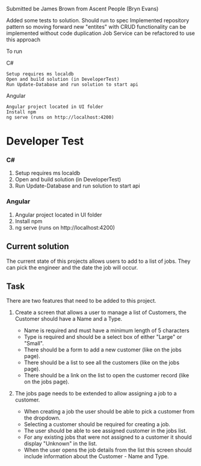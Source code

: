 Submitted be James Brown from Ascent People (Bryn Evans)

Added some tests to solution. Should run to spec
Implemented repository pattern so moving forward new "entites" with CRUD functionality can be implemented without code duplication
Job Service can be refactored to use this approach

To run

C#

    Setup requires ms localdb
    Open and build solution (in DeveloperTest)
    Run Update-Database and run solution to start api

Angular

    Angular project located in UI folder
    Install npm
    ng serve (runs on http://localhost:4200)


# Developer Test


### C#
1. Setup requires ms localdb
2. Open and build solution (in DeveloperTest)
3. Run Update-Database and run solution to start api

### Angular
1. Angular project located in UI folder
2. Install npm
3. ng serve (runs on http://localhost:4200)


## Current solution

The current state of this projects allows users to add to a list of jobs. They can pick the engineer and the date the job will occur.

## Task

There are two features that need to be added to this project.

1. Create a screen that allows a user to manage a list of Customers, the Customer should have a Name and a Type.
   - Name is required and must have a minimum length of 5 characters
   - Type is required and should be a select box of either "Large" or "Small".
   - There should be a form to add a new customer (like on the jobs page).
   - There should be a list to see all the customers (like on the jobs page).
   - There should be a link on the list to open the customer record (like on the jobs page).

2. The jobs page needs to be extended to allow assigning a job to a customer.
   - When creating a job the user should be able to pick a customer from the dropdown.
   - Selecting a customer should be required for creating a job.
   - The user should be able to see assigned customer in the jobs list.
   - For any existing jobs that were not assigned to a customer it should display "Unknown" in the list.
   - When the user opens the job details from the list this screen should include information about the Customer - Name and Type.

